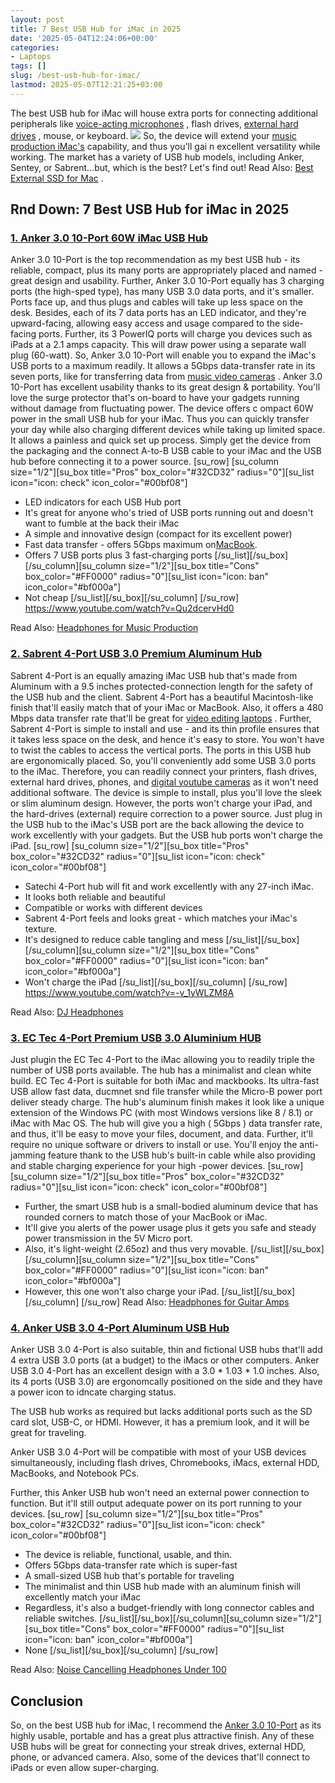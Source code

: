 ```yaml
---
layout: post
title: 7 Best USB Hub for iMac in 2025
date: '2025-05-04T12:24:06+00:00'
categories:
- Laptops
tags: []
slug: /best-usb-hub-for-imac/
lastmod: 2025-05-07T12:21:25+03:00
---
```


The best USB hub for iMac will house extra ports for connecting additional peripherals like
[voice-acting microphones](https://pestpolicy.com/best-microphones-for-voice-acting/)
, flash drives,
[external hard drives](https://pestpolicy.com/best-external-hard-drive-for-music-production/)
, mouse, or keyboard.
![](/assets/img/img/)
So, the device will extend your
[music production iMac's](https://pestpolicy.com/best-mac-for-music-production/)
capability, and thus you'll gai
n excellent versatility while working.
The market has a variety of USB hub models, including Anker, Sentey, or Sabrent...but, which is the best? Let's find out!
Read Also:
[Best External SSD for Mac](https://pestpolicy.com/best-external-ssd-for-mac/)
.
## Rnd Down: 7 Best USB Hub for iMac in 2025
### [1. Anker 3.0 10-Port 60W iMac USB Hub](https://www.amazon.com/dp/B00VDVCQ84/?tag=p-policy-20)
Anker 3.0 10-Port is the top recommendation as my best USB hub - its reliable, compact, plus its many ports are appropriately placed and named - great design and usability.
[](https://www.amazon.com/dp/B00VDVCQ84/?tag=p-policy-20)
[](https://www.amazon.com/dp/B07SQ9WFQX/?tag=p-policy-20)
[](https://www.amazon.com/dp/B078JPPT3N/?tag=p-policy-20)
[](https://www.amazon.com/dp/B07D8ZT7P6/?tag=p-policy-20)
[](https://www.amazon.com/dp/B00NWYGZO6/?tag=p-policy-20)
[](https://www.amazon.com/dp/B01AWLPUAG/?tag=p-policy-20)
[](https://www.amazon.com/dp/B004MM8P3Q/?tag=p-policy-20)
[](https://www.amazon.com/dp/B01AYFA06Y/?tag=p-policy-20)
[](https://www.amazon.com/dp/B00JST5FU4/?tag=p-policy-20)
[](https://www.amazon.com/dp/B00TV90DX0/?tag=p-policy-20)
[](https://www.amazon.com/dp/B000CZ0R42/?tag=p-policy-20)
[](https://www.amazon.com/dp/B00B7EU1I4/?tag=p-policy-20)
[](https://www.amazon.com/dp/B0026SSW8G/?tag=p-policy-20)
[](https://www.amazon.com/dp/B0026SSW8G/?tag=p-policy-20)
[](https://www.amazon.com/dp/B000FFYLJQ/?tag=p-policy-20)
[](https://www.amazon.com/dp/B0026SSW8G/?tag=p-policy-20)
[](https://www.amazon.com/dp/B00IKVLXYI/?tag=p-policy-20)
[](https://www.amazon.com/dp/B00C0E0PR2/?tag=p-policy-20)
[](https://www.amazon.com/dp/B00MDVLOBS/?tag=p-policy-20)
[](https://www.amazon.com/dp/B00MV8MWEQ/?tag=p-policy-20)
Further, Anker 3.0 10-Port equally has 3 charging ports (the high-sped type), has many USB 3.0 data ports, and it's smaller. Ports face up, and thus plugs and cables will take up less space on the desk.
Besides, each of its 7 data ports has an LED indicator, and they're upward-facing, allowing easy access and usage compared to the side-facing ports.
Further, its 3 PowerIQ ports will charge you devices such as iPads at a 2.1 amps capacity. This will draw power using a separate wall plug (60-watt).
So, Anker 3.0 10-Port will enable you to expand the iMac's USB ports to a maximum readily. It allows a 5Gbps data-transfer rate in its seven ports, like for transferring data from
[music video cameras](https://pestpolicy.com/best-camera-for-music-videos/)
.
Anker 3.0 10-Port has excellent usability thanks to its great design & portability. You'll love the surge protector that's on-board to have your gadgets running without damage from fluctuating power.
The device offers c
ompact
60W
power in the small USB hub for your iMac. Thus you can quickly transfer your day while also charging different devices while taking up limited space.
It allows a painless and quick set up process. Simply get the device from the packaging and the connect
A-to-B USB cable to your iMac and the USB hub before connecting it to a power source.
[su_row] [su_column size="1/2"][su_box title="Pros" box_color="#32CD32" radius="0"][su_list icon="icon: check" icon_color="#00bf08"]
- LED indicators for each USB Hub port
- It's great for anyone who's tried of USB ports running out and doesn't want to fumble at the back their iMac
- A simple and innovative design (compact for its excellent power)
- Fast data transfer - offers 5Gbps maximum on[MacBook](https://pestpolicy.com/macbook-pro-touch-bar-increases-productivity-in-music-making/).
- Offers 7 USB ports plus 3 fast-charging ports
[/su_list][/su_box][/su_column][su_column size="1/2"][su_box title="Cons" box_color="#FF0000" radius="0"][su_list icon="icon: ban" icon_color="#bf000a"]
- Not cheap
[/su_list][/su_box][/su_column] [/su_row]
https://www.youtube.com/watch?v=Qu2dcervHd0

Read Also:
[Headphones for Music Production](https://pestpolicy.com/best-headphones-for-music-production/)
### [2. Sabrent 4-Port USB 3.0 Premium Aluminum Hub](https://www.amazon.com/dp/B013WKGPSA/?tag=p-policy-20)
Sabrent
4-Port is an equally amazing iMac USB hub that's made from Aluminum with a 9.5 inches protected-connection length for the safety of the USB hub and the client.
[](https://www.amazon.com/dp/B013WKGPSA/?tag=p-policy-20)
[](https://www.amazon.com/dp/B00VDVCQ84/?tag=p-policy-20)
[](https://www.amazon.com/dp/B07SQ9WFQX/?tag=p-policy-20)
[](https://www.amazon.com/dp/B078JPPT3N/?tag=p-policy-20)
[](https://www.amazon.com/dp/B07D8ZT7P6/?tag=p-policy-20)
[](https://www.amazon.com/dp/B00NWYGZO6/?tag=p-policy-20)
[](https://www.amazon.com/dp/B01AWLPUAG/?tag=p-policy-20)
[](https://www.amazon.com/dp/B004MM8P3Q/?tag=p-policy-20)
[](https://www.amazon.com/dp/B01AYFA06Y/?tag=p-policy-20)
[](https://www.amazon.com/dp/B00JST5FU4/?tag=p-policy-20)
[](https://www.amazon.com/dp/B00TV90DX0/?tag=p-policy-20)
[](https://www.amazon.com/dp/B000CZ0R42/?tag=p-policy-20)
[](https://www.amazon.com/dp/B00B7EU1I4/?tag=p-policy-20)
[](https://www.amazon.com/dp/B0026SSW8G/?tag=p-policy-20)
[](https://www.amazon.com/dp/B0026SSW8G/?tag=p-policy-20)
[](https://www.amazon.com/dp/B000FFYLJQ/?tag=p-policy-20)
[](https://www.amazon.com/dp/B0026SSW8G/?tag=p-policy-20)
[](https://www.amazon.com/dp/B00IKVLXYI/?tag=p-policy-20)
[](https://www.amazon.com/dp/B00C0E0PR2/?tag=p-policy-20)
[](https://www.amazon.com/dp/B00MDVLOBS/?tag=p-policy-20)
[](https://www.amazon.com/dp/B00MV8MWEQ/?tag=p-policy-20)
Sabrent 4-Port has a beautiful Macintosh-like finish that'll easily match that of your iMac or MacBook. Also, it offers a 480 Mbps data transfer rate that'll be great for
[video editing laptops](https://pestpolicy.com/best-laptop-for-video-editing/)
.
Further, Sabrent 4-Port is simple to install and use - and its thin profile ensures that it takes less space on the desk, and hence it's easy to store.
You won't have to twist the cables to access the vertical ports. The ports in this USB hub are ergonomically placed. So, you'll conveniently add some USB 3.0 ports to the iMac.
Therefore, you can readily connect your printers, flash drives, external hard drives, phones, and
[digital youtube cameras](https://pestpolicy.com/best-camera-for-youtube/)
as it won't need additional software.
The device is simple to install, plus you'll love the sleek or slim aluminum design. However, the ports won't charge your iPad, and the hard-drives (external) require correction to a power source.
Just plug in the USB hub to the iMac's USB port are the back allowing the device to work excellently with your gadgets. But the USB hub ports won't charge the iPad.
[su_row] [su_column size="1/2"][su_box title="Pros" box_color="#32CD32" radius="0"][su_list icon="icon: check" icon_color="#00bf08"]
- Satechi 4-Port hub will fit and work excellently with any 27-inch iMac.
- It looks both reliable and beautiful
- Compatible or works with different devices
- Sabrent 4-Port feels and looks great - which matches your iMac's texture.
- It's designed to reduce cable tangling and mess
[/su_list][/su_box][/su_column][su_column size="1/2"][su_box title="Cons" box_color="#FF0000" radius="0"][su_list icon="icon: ban" icon_color="#bf000a"]
- Won't charge the iPad
[/su_list][/su_box][/su_column] [/su_row]
https://www.youtube.com/watch?v=-v_1yWLZM8A

Read Also:
[DJ Headphones](https://pestpolicy.com/best-dj-headphones/)
### [3. EC Tec 4-Port Premium USB 3.0 Aluminium HUB](https://www.amazon.com/dp/B010LTO7DA/?tag=p-policy-20)
Just plugin the EC Tec 4-Port to the iMac allowing you to readily triple the number of USB ports available. The hub has a minimalist and clean white build.
[](https://www.amazon.com/dp/B010LTO7DA/?tag=p-policy-20)
[](https://www.amazon.com/dp/B013WKGPSA/?tag=p-policy-20)
[](https://www.amazon.com/dp/B00VDVCQ84/?tag=p-policy-20)
[](https://www.amazon.com/dp/B07SQ9WFQX/?tag=p-policy-20)
[](https://www.amazon.com/dp/B078JPPT3N/?tag=p-policy-20)
[](https://www.amazon.com/dp/B07D8ZT7P6/?tag=p-policy-20)
[](https://www.amazon.com/dp/B00NWYGZO6/?tag=p-policy-20)
[](https://www.amazon.com/dp/B01AWLPUAG/?tag=p-policy-20)
[](https://www.amazon.com/dp/B004MM8P3Q/?tag=p-policy-20)
[](https://www.amazon.com/dp/B01AYFA06Y/?tag=p-policy-20)
[](https://www.amazon.com/dp/B00JST5FU4/?tag=p-policy-20)
[](https://www.amazon.com/dp/B00TV90DX0/?tag=p-policy-20)
[](https://www.amazon.com/dp/B000CZ0R42/?tag=p-policy-20)
[](https://www.amazon.com/dp/B00B7EU1I4/?tag=p-policy-20)
[](https://www.amazon.com/dp/B0026SSW8G/?tag=p-policy-20)
[](https://www.amazon.com/dp/B0026SSW8G/?tag=p-policy-20)
[](https://www.amazon.com/dp/B000FFYLJQ/?tag=p-policy-20)
[](https://www.amazon.com/dp/B0026SSW8G/?tag=p-policy-20)
[](https://www.amazon.com/dp/B00IKVLXYI/?tag=p-policy-20)
[](https://www.amazon.com/dp/B00C0E0PR2/?tag=p-policy-20)
[](https://www.amazon.com/dp/B00MDVLOBS/?tag=p-policy-20)
[](https://www.amazon.com/dp/B00MV8MWEQ/?tag=p-policy-20)
EC Tec 4-Port is suitable for both iMac and mackbooks. Its ultra-fast USB allow fast data, ducmnet snd file transfer while the Micro-B power port deliver steady charge.
The hub's
aluminum finish makes it look like a unique extension of the
Windows PC (with most Windows versions like 8 / 8.1) or
iMac with
Mac OS.
The hub will give you a high (
5Gbps
) data transfer rate, and thus, it'll be easy to move your files, document, and data. Further, it'll require no unique software or drivers to install or use.
You'll enjoy the
anti-jamming feature thank to the USB hub's built-in cable while also providing and stable charging experience for your high
-power
devices.
[su_row] [su_column size="1/2"][su_box title="Pros" box_color="#32CD32" radius="0"][su_list icon="icon: check" icon_color="#00bf08"]
- Further, the smart USB hub is a small-bodied aluminum device that has rounded corners to match those of your MacBook or iMac.
- It'll give you alerts of the power usage plus it gets you safe and steady power transmission in the 5V Micro port.
- Also, it's light-weight (2.65oz) and thus very movable.
[/su_list][/su_box][/su_column][su_column size="1/2"][su_box title="Cons" box_color="#FF0000" radius="0"][su_list icon="icon: ban" icon_color="#bf000a"]
- However, this one won't also charge your iPad.
[/su_list][/su_box][/su_column] [/su_row]
Read Also:
[Headphones for Guitar Amps](https://pestpolicy.com/best-headphones-for-guitar-amps/)
### [4. Anker USB 3.0 4-Port Aluminum USB Hub](https://www.amazon.com/dp/B00IJ331WY/?tag=p-policy-20)
Anker USB 3.0 4-Port is also suitable, thin and fictional USB hubs that'll add 4 extra USB 3.0 ports (at a budget) to the iMacs or other computers.
[](https://www.amazon.com/Anker-4-Port-Portable-Aluminum-MacBook/dp/B00IJ331WY/ref=as_li_ss_il?ie=UTF8&qid=1476299823&sr=8-1&keywords=anker+mac+hub&ascsub&linkCode=li2&tag=p-policy-20&linkId=2672aefe1379be6a04900ad23431d38c&language=en_US)
[](https://www.amazon.com/dp/B010LTO7DA/?tag=p-policy-20)
[](https://www.amazon.com/dp/B013WKGPSA/?tag=p-policy-20)
[](https://www.amazon.com/dp/B00VDVCQ84/?tag=p-policy-20)
[](https://www.amazon.com/dp/B07SQ9WFQX/?tag=p-policy-20)
[](https://www.amazon.com/dp/B078JPPT3N/?tag=p-policy-20)
[](https://www.amazon.com/dp/B07D8ZT7P6/?tag=p-policy-20)
[](https://www.amazon.com/dp/B00NWYGZO6/?tag=p-policy-20)
[](https://www.amazon.com/dp/B01AWLPUAG/?tag=p-policy-20)
[](https://www.amazon.com/dp/B004MM8P3Q/?tag=p-policy-20)
[](https://www.amazon.com/dp/B01AYFA06Y/?tag=p-policy-20)
[](https://www.amazon.com/dp/B00JST5FU4/?tag=p-policy-20)
[](https://www.amazon.com/dp/B00TV90DX0/?tag=p-policy-20)
[](https://www.amazon.com/dp/B000CZ0R42/?tag=p-policy-20)
[](https://www.amazon.com/dp/B00B7EU1I4/?tag=p-policy-20)
[](https://www.amazon.com/dp/B0026SSW8G/?tag=p-policy-20)
[](https://www.amazon.com/dp/B0026SSW8G/?tag=p-policy-20)
[](https://www.amazon.com/dp/B000FFYLJQ/?tag=p-policy-20)
[](https://www.amazon.com/dp/B0026SSW8G/?tag=p-policy-20)
[](https://www.amazon.com/dp/B00IKVLXYI/?tag=p-policy-20)
[](https://www.amazon.com/dp/B00C0E0PR2/?tag=p-policy-20)
[](https://www.amazon.com/dp/B00MDVLOBS/?tag=p-policy-20)
[](https://www.amazon.com/dp/B00MV8MWEQ/?tag=p-policy-20)
Anker USB 3.0 4-Port has an excellent design with a 3.0 * 1.03 * 1.0 inches. Also, its 4 ports (USB 3.0) are ergonomcally positioned on the side and they have a power icon to idncate charging status.

The USB hub works as required but lacks additional ports such as the SD card slot, USB-C, or HDMI. However, it has a premium look, and it will be great for traveling.

Anker USB 3.0 4-Port will be compatible with most of your USB devices simultaneously, including flash drives, Chromebooks, iMacs, external HDD, MacBooks, and Notebook PCs.

Further, this Anker USB hub won't need an external power connection to function. But it'll still output adequate power on its port running to your devices.
[su_row] [su_column size="1/2"][su_box title="Pros" box_color="#32CD32" radius="0"][su_list icon="icon: check" icon_color="#00bf08"]
- The device is reliable, functional, usable, and thin.
- Offers 5Gbps data-transfer rate which is super-fast
- A small-sized USB hub that's portable for traveling
- The minimalist and thin USB hub made with an aluminum finish will excellently match your iMac
- Regardless, it's also a budget-friendly with long connector cables and reliable switches.
[/su_list][/su_box][/su_column][su_column size="1/2"][su_box title="Cons" box_color="#FF0000" radius="0"][su_list icon="icon: ban" icon_color="#bf000a"]
- None
[/su_list][/su_box][/su_column] [/su_row]

Read Also:
[Noise Cancelling Headphones Under 100](https://pestpolicy.com/best-noise-cancelling-headphones-under-100/)
## Conclusion
So, on the best USB hub for iMac, I recommend the
[Anker 3.0 10-Port](https://www.amazon.com/dp/B00VDVCQ84/?tag=p-policy-20)
as its highly usable, portable and has a great plus attractive finish.
Any of these USB hubs will be great for connecting your streak drives, external HDD, phone, or advanced camera. Also, some of the devices that'll connect to iPads or even allow super-charging.
